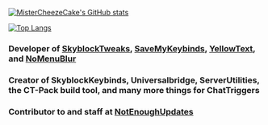 [![MisterCheezeCake's GitHub stats](https://github-readme-stats.vercel.app/api?username=MisterCheezeCake)](https://github.com/MisterCheezeCake)

[![Top Langs](https://github-readme-stats.vercel.app/api/top-langs/?username=MisterCheezeCake&layout=compact)](https://github.com/MisterCheezeCake)

### Developer of [SkyblockTweaks](https://modrinth.com/mod/sbt), [SaveMyKeybinds](https://modrinth.com/mod/savemykeybinds), [YellowText](https://modrinth.com/mod/yellowtext), and [NoMenuBlur](https://modrinth.com/mod/nomenublur)

### Creator of SkyblockKeybinds, Universalbridge, ServerUtilities, the CT-Pack build tool, and many more things for ChatTriggers

### Contributor to and staff at [NotEnoughUpdates](https://github.com/NotEnoughUpdates)
